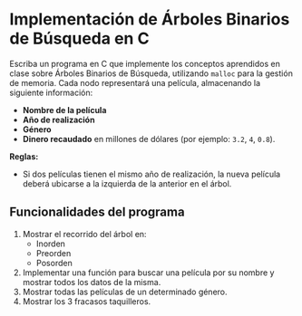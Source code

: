 # Implementación de Árboles Binarios de Búsqueda en C

Escriba un programa en C que implemente los conceptos aprendidos en clase sobre Árboles Binarios de Búsqueda, utilizando `malloc` para la gestión de memoria. Cada nodo representará una película, almacenando la siguiente información:

- **Nombre de la película**
- **Año de realización**
- **Género**
- **Dinero recaudado** en millones de dólares (por ejemplo: `3.2`, `4`, `0.8`).

**Reglas:**
- Si dos películas tienen el mismo año de realización, la nueva película deberá ubicarse a la izquierda de la anterior en el árbol.

## Funcionalidades del programa

1. Mostrar el recorrido del árbol en:
    - Inorden
    - Preorden
    - Posorden
2. Implementar una función para buscar una película por su nombre y mostrar todos los datos de la misma.
3. Mostrar todas las películas de un determinado género.
4. Mostrar los 3 fracasos taquilleros.




